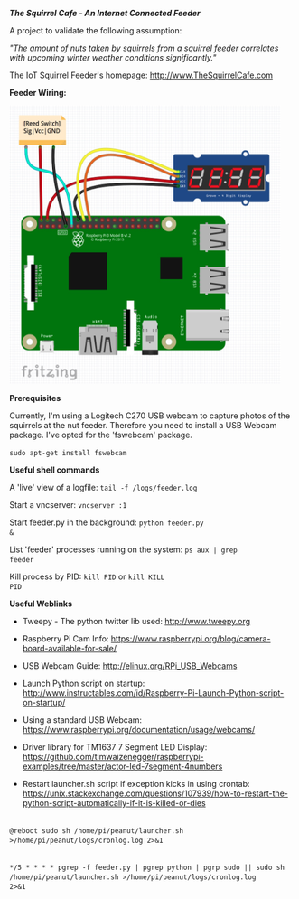***The Squirrel Cafe - An Internet Connected Feeder***


A project to validate the following assumption:

*"The amount of nuts taken by squirrels from a squirrel feeder correlates with upcoming winter weather conditions significantly."*

The IoT Squirrel Feeder's homepage:
http://www.TheSquirrelCafe.com


**Feeder Wiring:** 

<img src="/docs/feeder-wiring-reed-tm1637.jpg" width="480">

**Prerequisites**

Currently, I'm using a Logitech C270 USB webcam to capture photos of the squirrels at the nut feeder. Therefore you need to install a USB Webcam package. I've opted for the 'fswebcam' package.

<code>sudo apt-get install fswebcam</code>

**Useful shell commands**

A 'live' view of a logfile:
<code>tail -f /logs/feeder.log</code>

Start a vncserver:
<code>vncserver :1</code>

Start feeder.py in the background:
<code>python feeder.py &</code>

List 'feeder' processes running on the system:
<code>ps aux | grep feeder</code>

Kill process by PID:
<code>kill PID</code> or <code>kill KILL PID</code> 



**Useful Weblinks**

* Tweepy - The python twitter lib used: http://www.tweepy.org

* Raspberry Pi Cam Info: https://www.raspberrypi.org/blog/camera-board-available-for-sale/

* USB Webcam Guide: http://elinux.org/RPi_USB_Webcams

* Launch Python script on startup: http://www.instructables.com/id/Raspberry-Pi-Launch-Python-script-on-startup/

* Using a standard USB Webcam: https://www.raspberrypi.org/documentation/usage/webcams/

* Driver library for TM1637 7 Segment LED Display: https://github.com/timwaizenegger/raspberrypi-examples/tree/master/actor-led-7segment-4numbers

* Restart launcher.sh script if exception kicks in using crontab: https://unix.stackexchange.com/questions/107939/how-to-restart-the-python-script-automatically-if-it-is-killed-or-dies

<code>
@reboot sudo sh /home/pi/peanut/launcher.sh >/home/pi/peanut/logs/cronlog.log 2>&1

*/5 * * * * pgrep -f feeder.py | pgrep python | pgrp sudo || sudo sh /home/pi/peanut/launcher.sh >/home/pi/peanut/logs/cronlog.log 2>&1
</code>



